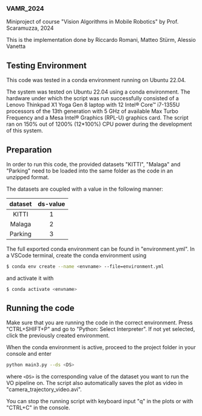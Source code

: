 ### VAMR_2024
Miniproject of course "Vision Algorithms in Mobile Robotics" by Prof. Scaramuzza, 2024

This is the implementation done by Riccardo Romani, Matteo Stürm, Alessio Vanetta


## Testing Environment
This code was tested in a conda environment running on Ubuntu 22.04. 

The system was tested on Ubuntu 22.04 using a conda environment. The hardware under which the script was run successfully consisted of a Lenovo Thinkpad X1 Yoga Gen 8 laptop with 12 Intel® Core™ i7-1355U processors of the 13th generation with 5 GHz of available Max Turbo Frequency and a Mesa Intel® Graphics (RPL-U) graphics card. 
The script ran on 150% out of 1200% (12*100%) CPU power during the development of this system.


## Preparation
In order to run this code, the provided datasets "KITTI", "Malaga" and "Parking" need to be loaded into the same folder as the code in an unzipped format.

The datasets are coupled with a value in the following manner:

| dataset | ds-value |
| :---: |:---: |
| KITTI | 1 |
| Malaga | 2 |
| Parking | 3 |

The full exported conda environment can be found in "environment.yml". 
In a VSCode terminal, create the conda environment using

```bash
$ conda env create --name <envname> --file=environment.yml
```
and activate it with
```bash
$ conda activate <envname>
```


## Running the code
Make sure that you are running the code in the correct environment. Press "CTRL+SHIFT+P" and go to "Python: Select Interpreter". If not yet selected, click the previously created environment.

When the conda environment is active, proceed to the project folder in your console and enter

```bash
python main3.py --ds <DS>
```

where `<DS>` is the corresponding value of the dataset you want to run the VO pipeline on. The script also automatically saves the plot as video in "camera_trajectory_video.avi".

You can stop the running script with keyboard input "q" in the plots or with "CTRL+C" in the console.
